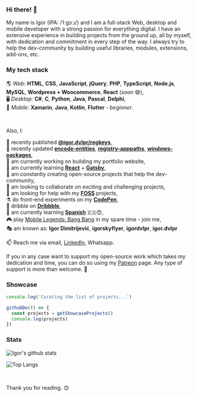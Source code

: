 ### Hi there! 👋

My name is Igor (IPA: /ˈIːɡɔːɹ/) and I am a full-stack Web, desktop and mobile developer with a strong passion for everything digital.
I have an extensive experience in building projects from the ground up, all by myself, with dedication and commitment in every step of the way.
I always try to help the dev-community by building useful libraries, modules, extensions, add-ons, etc.

### My tech stack
🌎 *Web*: **HTML**, **CSS**, **JavaScript**, **jQuery**, **PHP**, **TypeScript**, **Node.js**, **MySQL**, **Wordpress + Woocommerce**, **React** (*soon* 😅), <br>
🖥️ *Desktop*: **C#**, **C**, **Python**, **Java**, **Pascal**, **Delphi**, <br>
📱 *Mobile*: **Xamarin**, **Java**, **Kotlin**, **Flutter** - *beginner*. <br>

<br>

Also, I:

📢 recently published **[@igor.dvlpr/regkeys](https://www.npmjs.com/package/@igor.dvlpr/regkeys)**, <br>
👀 recently updated **[encode-entities](https://www.npmjs.com/package/encode-entities)**, **[registry-apppaths](https://www.npmjs.com/package/registry-apppaths)**, **[windows-packages](https://www.npmjs.com/package/windows-packages)**, <br>
🔭 am currently working on building my portfolio website, <br>
🌱 am currently learning **[React](https://reactjs.org)** + **[Gatsby](https://www.gatsbyjs.com)**, <br>
🎁 am constantly creating open-source projects that help the dev-community, <br>
👯 am looking to collaborate on exciting and challenging projects, <br>
🤝 am looking for help with my **[FOSS](https://github.com/igorskyflyer?tab=repositories)** projects, <br>
⚗️ do front-end experiments on my **[CodePen](https://codepen.io/igorskyflyer/pens/public/)**, <br>
🏀 dribble on **[Dribbble](https://dribbble.com/igordvlpr)**, <br>
🙊 am currently learning **[Spanish](https://en.m.wikipedia.org/wiki/Spanish_language)** 🇪🇸😍, <br>
🎮 play [Mobile Legends: Bang Bang](https://mobilelegends.com/en) in my spare time - join me, <br>
🎭 am known as: **Igor Dimitrijević**, **igorskyflyer**, **igordvlpr**, **igor.dvlpr** <br>

📫 Reach me via email, [LinkedIn](https://www.linkedin.com/in/igor-dvlpr), Whatsapp.
<br>

If you in any case want to support my open-source work which takes my dedication and time, you can do so using my [Patreon](https://patreon.com/igor_dvlpr) page.
Any type of support is more than welcome. 🙂

### Showcase

````js
console.log('Curating the list of projects...')

githubDo(() => {
  const projects = getShowcaseProjects()
  console.log(projects)
})
````

### Stats

![Igor's github stats](https://github-readme-stats.vercel.app/api?username=igorskyflyer&count_private=true&show_icons=true)

![Top Langs](https://github-readme-stats.vercel.app/api/top-langs/?username=igorskyflyer)

<br>

Thank you for reading. 😊

